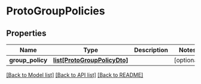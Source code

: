 # ProtoGroupPolicies


## Properties
Name | Type | Description | Notes
------------ | ------------- | ------------- | -------------
**group_policy** | [**list[ProtoGroupPolicyDto]**](ProtoGroupPolicyDto.md) |  | [optional] 

[[Back to Model list]](../README.md#documentation-for-models) [[Back to API list]](../README.md#documentation-for-api-endpoints) [[Back to README]](../README.md)


